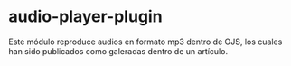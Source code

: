 # audio-player-plugin
Este módulo reproduce audios en formato mp3 dentro de OJS, los cuales han sido publicados como galeradas dentro de un artículo.

